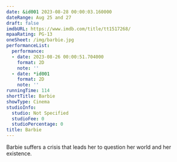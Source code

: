 ```yaml
---
date: &id001 2023-08-28 00:00:03.160000
dateRange: Aug 25 and 27
draft: false
imdbURL: https://www.imdb.com/title/tt1517268/
mpaaRating: PG-13
oneSheet: /img/barbie.jpg
performanceList:
  performance:
  - date: 2023-08-26 00:00:51.704000
    format: 2D
    note: ''
  - date: *id001
    format: 2D
    note: ''
runningTime: 114
shortTitle: Barbie
showType: Cinema
studioInfo:
  studio: Not Specified
  studioFee: 0
  studioPercentage: 0
title: Barbie
---
```


Barbie suffers a crisis that leads her to question her world and her existence.